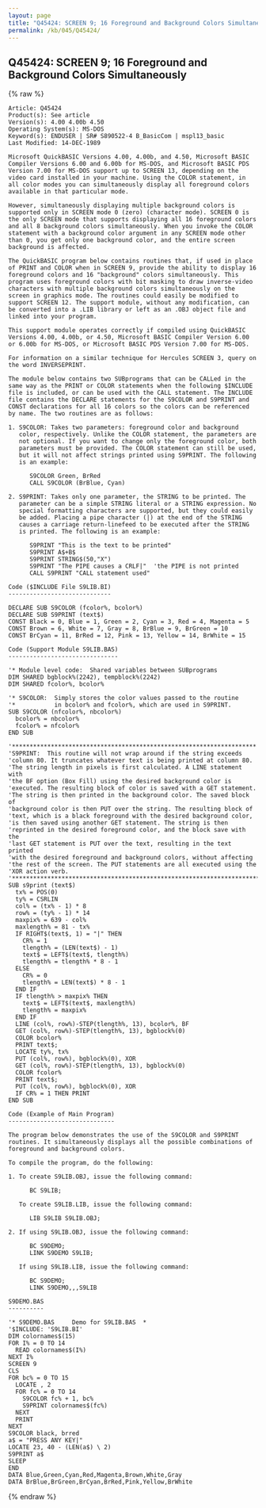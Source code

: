 ```yaml
---
layout: page
title: "Q45424: SCREEN 9; 16 Foreground and Background Colors Simultaneously"
permalink: /kb/045/Q45424/
---
```


## Q45424: SCREEN 9; 16 Foreground and Background Colors Simultaneously

{% raw %}

	Article: Q45424
	Product(s): See article
	Version(s): 4.00 4.00b 4.50
	Operating System(s): MS-DOS
	Keyword(s): ENDUSER | SR# S890522-4 B_BasicCom | mspl13_basic
	Last Modified: 14-DEC-1989
	
	Microsoft QuickBASIC Versions 4.00, 4.00b, and 4.50, Microsoft BASIC
	Compiler Versions 6.00 and 6.00b for MS-DOS, and Microsoft BASIC PDS
	Version 7.00 for MS-DOS support up to SCREEN 13, depending on the
	video card installed in your machine. Using the COLOR statement, in
	all color modes you can simultaneously display all foreground colors
	available in that particular mode.
	
	However, simultaneously displaying multiple background colors is
	supported only in SCREEN mode 0 (zero) (character mode). SCREEN 0 is
	the only SCREEN mode that supports displaying all 16 foreground colors
	and all 8 background colors simultaneously. When you invoke the COLOR
	statement with a background color argument in any SCREEN mode other
	than 0, you get only one background color, and the entire screen
	background is affected.
	
	The QuickBASIC program below contains routines that, if used in place
	of PRINT and COLOR when in SCREEN 9, provide the ability to display 16
	foreground colors and 16 "background" colors simultaneously. This
	program uses foreground colors with bit masking to draw inverse-video
	characters with multiple background colors simultaneously on the
	screen in graphics mode. The routines could easily be modified to
	support SCREEN 12. The support module, without any modification, can
	be converted into a .LIB library or left as an .OBJ object file and
	linked into your program.
	
	This support module operates correctly if compiled using QuickBASIC
	Versions 4.00, 4.00b, or 4.50, Microsoft BASIC Compiler Version 6.00
	or 6.00b for MS-DOS, or Microsoft BASIC PDS Version 7.00 for MS-DOS.
	
	For information on a similar technique for Hercules SCREEN 3, query on
	the word INVERSEPRINT.
	
	The module below contains two SUBprograms that can be CALLed in the
	same way as the PRINT or COLOR statements when the following $INCLUDE
	file is included, or can be used with the CALL statement. The INCLUDE
	file contains the DECLARE statements for the S9COLOR and S9PRINT and
	CONST declarations for all 16 colors so the colors can be referenced
	by name. The two routines are as follows:
	
	1. S9COLOR: Takes two parameters: foreground color and background
	   color, respectively. Unlike the COLOR statement, the parameters are
	   not optional. If you want to change only the foreground color, both
	   parameters must be provided. The COLOR statement can still be used,
	   but it will not affect strings printed using S9PRINT. The following
	   is an example:
	
	      S9COLOR Green, BrRed
	      CALL S9COLOR (BrBlue, Cyan)
	
	2. S9PRINT: Takes only one parameter, the STRING to be printed. The
	   parameter can be a simple STRING literal or a STRING expression. No
	   special formatting characters are supported, but they could easily
	   be added. Placing a pipe character (|) at the end of the STRING
	   causes a carriage return-linefeed to be executed after the STRING
	   is printed. The following is an example:
	
	      S9PRINT "This is the text to be printed"
	      S9PRINT A$+B$
	      S9PRINT STRING$(50,"X")
	      S9PRINT "The PIPE causes a CRLF|"  'the PIPE is not printed
	      CALL S9PRINT "CALL statement used"
	
	Code ($INCLUDE File S9LIB.BI)
	-----------------------------
	
	DECLARE SUB S9COLOR (fcolor%, bcolor%)
	DECLARE SUB S9PRINT (text$)
	CONST Black = 0, Blue = 1, Green = 2, Cyan = 3, Red = 4, Magenta = 5
	CONST Brown = 6, White = 7, Gray = 8, BrBlue = 9, BrGreen = 10
	CONST BrCyan = 11, BrRed = 12, Pink = 13, Yellow = 14, BrWhite = 15
	
	Code (Support Module S9LIB.BAS)
	-------------------------------
	
	'* Module level code:  Shared variables between SUBprograms
	DIM SHARED bgblock%(2242), tempblock%(2242)
	DIM SHARED fcolor%, bcolor%
	
	'* S9COLOR:  Simply stores the color values passed to the routine
	'*           in bcolor% and fcolor%, which are used in S9PRINT.
	SUB S9COLOR (nfcolor%, nbcolor%)
	  bcolor% = nbcolor%
	  fcolor% = nfcolor%
	END SUB
	
	'*********************************************************************
	'S9PRINT:  This routine will not wrap around if the string exceeds
	'column 80. It truncates whatever text is being printed at column 80.
	'The string length in pixels is first calculated. A LINE statement with
	'the BF option (Box Fill) using the desired background color is
	'executed. The resulting block of color is saved with a GET statement.
	'The string is then printed in the background color. The saved block of
	'background color is then PUT over the string. The resulting block of
	'text, which is a black foreground with the desired background color,
	'is then saved using another GET statement. The string is then
	'reprinted in the desired foreground color, and the block save with the
	'last GET statement is PUT over the text, resulting in the text printed
	'with the desired foreground and background colors, without affecting
	'the rest of the screen. The PUT statements are all executed using the
	'XOR action verb.
	'**********************************************************************
	SUB s9print (text$)
	  tx% = POS(0)
	  ty% = CSRLIN
	  col% = (tx% - 1) * 8
	  row% = (ty% - 1) * 14
	  maxpix% = 639 - col%
	  maxlength% = 81 - tx%
	  IF RIGHT$(text$, 1) = "|" THEN
	    CR% = 1
	    tlength% = (LEN(text$) - 1)
	    text$ = LEFT$(text$, tlength%)
	    tlength% = tlength% * 8 - 1
	  ELSE
	    CR% = 0
	    tlength% = LEN(text$) * 8 - 1
	  END IF
	  IF tlength% > maxpix% THEN
	    text$ = LEFT$(text$, maxlength%)
	    tlength% = maxpix%
	  END IF
	  LINE (col%, row%)-STEP(tlength%, 13), bcolor%, BF
	  GET (col%, row%)-STEP(tlength%, 13), bgblock%(0)
	  COLOR bcolor%
	  PRINT text$;
	  LOCATE ty%, tx%
	  PUT (col%, row%), bgblock%(0), XOR
	  GET (col%, row%)-STEP(tlength%, 13), bgblock%(0)
	  COLOR fcolor%
	  PRINT text$;
	  PUT (col%, row%), bgblock%(0), XOR
	  IF CR% = 1 THEN PRINT
	END SUB
	
	Code (Example of Main Program)
	------------------------------
	
	The program below demonstrates the use of the S9COLOR and S9PRINT
	routines. It simultaneously displays all the possible combinations of
	foreground and background colors.
	
	To compile the program, do the following:
	
	1. To create S9LIB.OBJ, issue the following command:
	
	      BC S9LIB;
	
	   To create S9LIB.LIB, issue the following command:
	
	      LIB S9LIB S9LIB.OBJ;
	
	2. If using S9LIB.OBJ, issue the following command:
	
	      BC S9DEMO;
	      LINK S9DEMO S9LIB;
	
	   If using S9LIB.LIB, issue the following command:
	
	      BC S9DEMO;
	      LINK S9DEMO,,,S9LIB
	
	S9DEMO.BAS
	----------
	
	'* S9DEMO.BAS     Demo for S9LIB.BAS  *
	'$INCLUDE: 'S9LIB.BI'
	DIM colornames$(15)
	FOR I% = 0 TO 14
	  READ colornames$(I%)
	NEXT I%
	SCREEN 9
	CLS
	FOR bc% = 0 TO 15
	  LOCATE , 2
	  FOR fc% = 0 TO 14
	    S9COLOR fc% + 1, bc%
	    S9PRINT colornames$(fc%)
	  NEXT
	  PRINT
	NEXT
	S9COLOR black, brred
	a$ = "PRESS ANY KEY|"
	LOCATE 23, 40 - (LEN(a$) \ 2)
	S9PRINT a$
	SLEEP
	END
	DATA Blue,Green,Cyan,Red,Magenta,Brown,White,Gray
	DATA BrBlue,BrGreen,BrCyan,BrRed,Pink,Yellow,BrWhite

{% endraw %}
